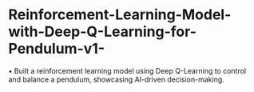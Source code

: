# Reinforcement-Learning-Model-with-Deep-Q-Learning-for-Pendulum-v1-
• Built a reinforcement learning model using Deep Q-Learning to control and balance a pendulum, showcasing AI-driven decision-making.
